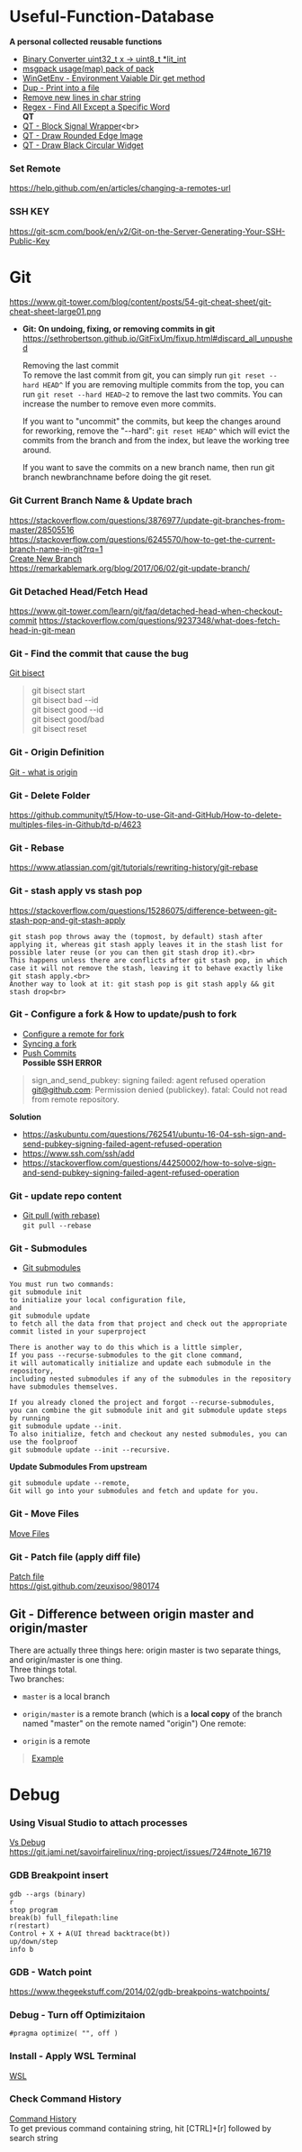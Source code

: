 # Useful-Function-Database

**A personal collected reusable functions**

- [Binary Converter uint32_t x -> uint8_t *lit_int](https://github.com/MingruiZhangW/Useful-Function-Database/blob/master/Binary%20Converter%20from%20uint32_t%20to%20uint8_t.md)
- [msgpack usage(map) pack of pack](https://github.com/MingruiZhangW/Useful-Function-Database/blob/master/msgpack%20usage(map)%20pack%20of%20pack.md)
- [WinGetEnv - Environment Vaiable Dir get method](https://github.com/MingruiZhangW/Useful-Function-Database/blob/master/WinGetEnv-Environment%20Variable%20Dir%20get%20method.md)
- [Dup - Print into a file](https://github.com/MingruiZhangW/Useful-Function-Database/blob/master/Create_a_file_to_print.md)
- [Remove new lines in char string](https://github.com/MingruiZhangW/Useful-Function-Database/blob/master/Remove_new_lines_in_char.md)
- [Regex - Find All Except a Specific Word](https://github.com/MingruiZhangW/Useful-Function-Database/blob/master/Regex-Find%20All%20Except%20a%20Specific%20Word.md)<br>
**QT**
- [QT - Block Signal Wrapper](https://github.com/MingruiZhangW/Useful-Function-Database/blob/master/QT%20Block%20Signal%20Wrapper%20(For%20Toggle%20Button%20and%20etc.).md)<br>
- [QT - Draw Rounded Edge Image](https://github.com/MingruiZhangW/Useful-Function-Database/blob/master/QT-Draw_Rounded_Edge_Photo.md)<br>
- [QT - Draw Black Circular Widget](https://github.com/MingruiZhangW/Useful-Function-Database/blob/master/QT%20-%20Draw%20Black%20Circular%20Widget.md)<br>

### Set Remote
https://help.github.com/en/articles/changing-a-remotes-url

### SSH KEY
https://git-scm.com/book/en/v2/Git-on-the-Server-Generating-Your-SSH-Public-Key

# Git 
https://www.git-tower.com/blog/content/posts/54-git-cheat-sheet/git-cheat-sheet-large01.png<br>
- **Git: On undoing, fixing, or removing commits in git**
https://sethrobertson.github.io/GitFixUm/fixup.html#discard_all_unpushed

    Removing the last commit<br>
    To remove the last commit from git, you can simply run `git reset --hard HEAD^` If you are removing multiple commits from the top, you can run `git reset --hard HEAD~2` to remove the last two commits. You can increase the number to remove even more commits.

    If you want to "uncommit" the commits, but keep the changes around for reworking, remove the "--hard": `git reset HEAD^` which will evict the commits from the branch and from the index, but leave the working tree around.

    If you want to save the commits on a new branch name, then run git branch newbranchname before doing the git reset.

### Git Current Branch Name & Update brach 
https://stackoverflow.com/questions/3876977/update-git-branches-from-master/28505516 <br>
https://stackoverflow.com/questions/6245570/how-to-get-the-current-branch-name-in-git?rq=1 <br>
[Create New Branch](https://www.atlassian.com/git/tutorials/using-branches)<br>
https://remarkablemark.org/blog/2017/06/02/git-update-branch/
### Git Detached Head/Fetch Head
https://www.git-tower.com/learn/git/faq/detached-head-when-checkout-commit
https://stackoverflow.com/questions/9237348/what-does-fetch-head-in-git-mean

### Git - Find the commit that cause the bug
[Git bisect](https://git-scm.com/docs/git-bisect)<br>
> git bisect start<br>
git bisect bad --id<br>
git bisect good --id<br>
git bisect good/bad<br>
git bisect reset<br>

### Git - Origin Definition
[Git - what is origin](https://stackoverflow.com/questions/9529497/what-is-origin-in-git)

### Git - Delete Folder
https://github.community/t5/How-to-use-Git-and-GitHub/How-to-delete-multiples-files-in-Github/td-p/4623

### Git - Rebase
https://www.atlassian.com/git/tutorials/rewriting-history/git-rebase

### Git - stash apply vs stash pop
https://stackoverflow.com/questions/15286075/difference-between-git-stash-pop-and-git-stash-apply
```
git stash pop throws away the (topmost, by default) stash after applying it, whereas git stash apply leaves it in the stash list for possible later reuse (or you can then git stash drop it).<br>
This happens unless there are conflicts after git stash pop, in which case it will not remove the stash, leaving it to behave exactly like git stash apply.<br>
Another way to look at it: git stash pop is git stash apply && git stash drop<br>
```
### Git - Configure a fork & How to update/push to fork
- [Configure a remote for fork](https://help.github.com/en/articles/configuring-a-remote-for-a-fork)<br>
- [Syncing a fork](https://help.github.com/en/articles/syncing-a-fork)<br>
- [Push Commits](https://help.github.com/en/articles/pushing-commits-to-a-remote-repository)<br>
**Possible SSH ERROR**
>sign_and_send_pubkey: signing failed: agent refused operation
git@github.com: Permission denied (publickey).
fatal: Could not read from remote repository.

**Solution**
- https://askubuntu.com/questions/762541/ubuntu-16-04-ssh-sign-and-send-pubkey-signing-failed-agent-refused-operation <br>
- https://www.ssh.com/ssh/add <br>
- https://stackoverflow.com/questions/44250002/how-to-solve-sign-and-send-pubkey-signing-failed-agent-refused-operation <br>

### Git - update repo content
- [Git pull (with rebase)](https://www.atlassian.com/git/tutorials/syncing/git-pull)<br>
`git pull --rebase`

### Git - Submodules
- [Git submodules](https://git-scm.com/book/en/v2/Git-Tools-Submodules)<br>
```
You must run two commands: 
git submodule init 
to initialize your local configuration file, 
and 
git submodule update 
to fetch all the data from that project and check out the appropriate commit listed in your superproject

There is another way to do this which is a little simpler, 
If you pass --recurse-submodules to the git clone command,
it will automatically initialize and update each submodule in the repository,
including nested submodules if any of the submodules in the repository have submodules themselves.

If you already cloned the project and forgot --recurse-submodules,
you can combine the git submodule init and git submodule update steps by running
git submodule update --init.
To also initialize, fetch and checkout any nested submodules, you can use the foolproof
git submodule update --init --recursive.
```
**Update Submodules From upstream**
```
git submodule update --remote,
Git will go into your submodules and fetch and update for you.
```
### Git - Move Files
[Move Files](https://githowto.com/moving_files)<br>

### Git - Patch file (apply diff file)
[Patch file](https://medium.com/odds-team/create-a-patch-file-from-git-diff-c746be60d1e)<br>
https://gist.github.com/zeuxisoo/980174

## Git - Difference between origin master and origin/master
There are actually three things here: origin master is two separate things, and origin/master is one thing.<br>
Three things total.<br>
Two branches:
- ```master``` is a local branch

- ```origin/master``` is a remote branch (which is a **local copy** of the branch named "master" on the remote named "origin")
One remote:
- ```origin``` is a remote

> [Example](https://stackoverflow.com/questions/18137175/in-git-what-is-the-difference-between-origin-master-vs-origin-master)<br>
# Debug

### Using Visual Studio to attach processes
[Vs Debug](https://stackoverflow.com/questions/8167610/how-do-i-attach-visual-studio-to-a-process-that-is-not-started-yet)<br>
https://git.jami.net/savoirfairelinux/ring-project/issues/724#note_16719
### GDB Breakpoint insert
    gdb --args (binary)
    r 
    stop program
    break(b) full_filepath:line
    r(restart)
    Control + X + A(UI thread backtrace(bt))
    up/down/step
    info b
### GDB - Watch point
https://www.thegeekstuff.com/2014/02/gdb-breakpoins-watchpoints/<br>

### Debug - Turn off Optimizitaion
    #pragma optimize( "", off )
### Install - Apply WSL Terminal
[WSL](https://github.com/MingruiZhangW/Useful-Function-Database/blob/master/WSL-Windows%20Subsystem%20Linux/Readme.md)<br>
### Check Command History
[Command History](https://www.cyberciti.biz/faq/linux-unix-shell-history-search-command/)<br>
To get previous command containing string, hit [CTRL]+[r] followed by search string
